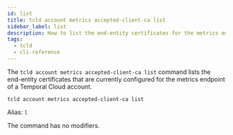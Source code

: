 ```yaml
---
id: list
title: tcld account metrics accepted-client-ca list
sidebar_label: list
description: How to list the end-entity certificates for the metrics endpoint of a Temporal Cloud account using tcld.
tags:
  - tcld
  - cli-reference
---
```


The `tcld account metrics accepted-client-ca list` command lists the end-entity certificates that are currently configured for the metrics endpoint of a Temporal Cloud account.

`tcld account metrics accepted-client-ca list`

Alias: `l`

The command has no modifiers.

